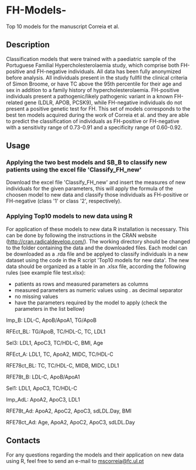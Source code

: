 # FH-Models-
Top 10 models for the manuscript Correia et al.

## Description
Classification models that were trained with a paediatric sample of the Portuguese Familial Hypercholesterolaemia study, which comprise both FH-positive and FH-negative individuals. All data has been fully anonymized before analysis. All individuals present in the study fullfil the clinical criteria of Simon Broome, or have TC above the 95th percentile for their age and sex in addition to a family history of hypercholesterolaemia. FH-positive individuals present a pathogenic/likely pathogenic variant in a known FH-related gene (LDLR, APOB, PCSK9), while FH-negative individuals do not present a positive genetic test for FH. 
This set of models corresponds to the best ten models acquired during the work of Correia et al. and they are able to predict the classification of individuals as FH-positive or FH-negative with a sensitivity range of 0.73-0.91 and a specificity range of 0.60-0.92.

## Usage
### Applying the two best models and SB_B to classify new patients using the excel file 'Classify_FH_new'
Download the excel file 'Classify_FH_new' and insert the measures of new individuals for the given parameters, this will apply the formula of the choosen model to new data and classify those individuals as FH-positive or FH-negative (class '1' or class '2', respectively).  

### Applying Top10 models to new data using R
For application of these models to new data R installation is necessary. This can be done by following the instructions in the CRAN website (http://cran.radicaldevelop.com/). The working directory should be changed to the folder containing the data and the downloaded files. 
Each model can be downloaded as a .rda file and be applyed to classify individuals in a new dataset using the code in the R script 'Top10 models for new data'. The new data should be organized as a table in an .xlsx file, according the following rules (see example file test.xlsx): 
 - patients as rows and measured parameters as columns
 - measured parameters as numeric values using . as decimal separator
 - no missing values 
 - have the parameters required by the model to apply (check the parameters in the list bellow)

Imp_B: LDL-C, ApoB/ApoA1, TG/ApoB	

RFEct_BL: TG/ApoB, TC/HDL-C, TC, LDL1	

Sel3: LDL1, ApoC3, TC/HDL-C, BMI, Age	

RFEct_A: LDL1, TC, ApoA2, MIDC, TC/HDL-C	

RFE78ct_BL: TC, TC/HDL-C, MIDB, MIDC, LDL1	

RFE78t_B: LDL-C, ApoB/ApoA1	

Sel1: LDL1, ApoC3, TC/HDL-C	

Imp_AdL: ApoA2, ApoC3, LDL1	

RFE78t_Ad: ApoA2, ApoC2, ApoC3, sdLDL.Day, BMI

RFE78ct_Ad: Age, ApoA2, ApoC2, ApoC3, sdLDL.Day

## Contacts
For any questions regarding the models and their application on new data using R, feel free to send an e-mail to mscorreia@fc.ul.pt

